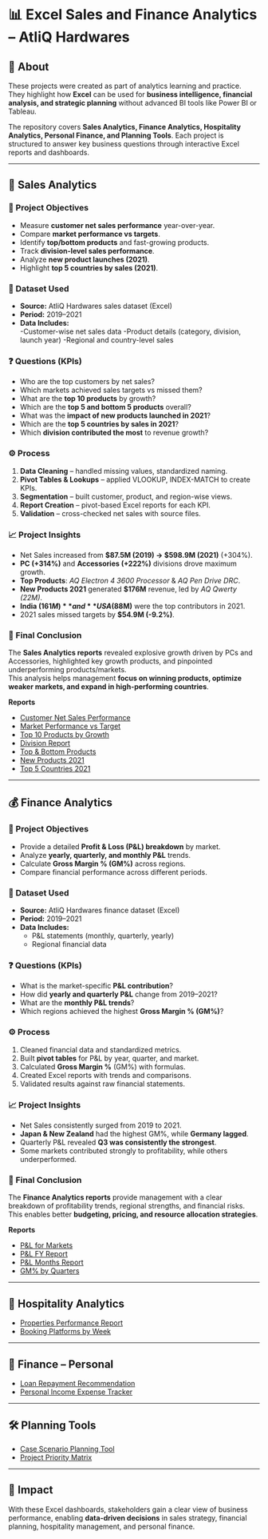 # 📊 Excel Sales and Finance Analytics – AtliQ Hardwares  

## 📌 About  
These projects were created as part of analytics learning and practice. They highlight how **Excel** can be used for **business intelligence, financial analysis, and strategic planning** without advanced BI tools like Power BI or Tableau.  

The repository covers **Sales Analytics, Finance Analytics, Hospitality Analytics, Personal Finance, and Planning Tools**. Each project is structured to answer key business questions through interactive Excel reports and dashboards.  

---

## 🛒 Sales Analytics  

### 📌 Project Objectives  
- Measure **customer net sales performance** year-over-year.  
- Compare **market performance vs targets**.  
- Identify **top/bottom products** and fast-growing products.  
- Track **division-level sales performance**.  
- Analyze **new product launches (2021)**.  
- Highlight **top 5 countries by sales (2021)**.  

### 📂 Dataset Used  
- **Source:** AtliQ Hardwares sales dataset (Excel)  
- **Period:** 2019–2021  
- **Data Includes:**  
   -Customer-wise net sales data
   -Product details (category, division, launch year)
   -Regional and country-level sales

### ❓ Questions (KPIs)  
- Who are the top customers by net sales?  
- Which markets achieved sales targets vs missed them?  
- What are the **top 10 products** by growth?  
- Which are the **top 5 and bottom 5 products** overall?  
- What was the **impact of new products launched in 2021**?  
- Which are the **top 5 countries by sales in 2021**?  
- Which **division contributed the most** to revenue growth?  

### ⚙️ Process  
1. **Data Cleaning** – handled missing values, standardized naming.  
2. **Pivot Tables & Lookups** – applied VLOOKUP, INDEX-MATCH to create KPIs.  
3. **Segmentation** – built customer, product, and region-wise views.  
4. **Report Creation** – pivot-based Excel reports for each KPI.  
5. **Validation** – cross-checked net sales with source files.  

### 📈 Project Insights  
- Net Sales increased from **$87.5M (2019) → $598.9M (2021)** (+304%).  
- **PC (+314%)** and **Accessories (+222%)** divisions drove maximum growth.  
- **Top Products**: *AQ Electron 4 3600 Processor* & *AQ Pen Drive DRC*.  
- **New Products 2021** generated **$176M** revenue, led by *AQ Qwerty (22M)*.  
- **India ($161M)** and **USA ($88M)** were the top contributors in 2021.  
- 2021 sales missed targets by **$54.9M (-9.2%)**.  

### 🏁 Final Conclusion  
The **Sales Analytics reports** revealed explosive growth driven by PCs and Accessories, highlighted key growth products, and pinpointed underperforming products/markets.  
This analysis helps management **focus on winning products, optimize weaker markets, and expand in high-performing countries**.  

**Reports**  
- [Customer Net Sales Performance](Sales_Analytics/1.%20Cusomer%20Net%20Sales%20Performance%20AtliQ%20Hardwares.pdf)  
- [Market Performance vs Target](Sales_Analytics/2.%20Market%20Performance%20VS%20Target%20AtliQ%20Hardwares.pdf)  
- [Top 10 Products by Growth](Sales_Analytics/3.%20Top%2010%20products%20of%20AtliQ%20Hardwares.pdf)  
- [Division Report](Sales_Analytics/4.%20Division%20Level%20Report%20AtliQ%20Hardwares.pdf)  
- [Top & Bottom Products](Sales_Analytics/5.%20Top%205%20and%20Bottom%205%20products%20AtliQ%20Hardwares.pdf)  
- [New Products 2021](Sales_Analytics/6.%20New%20Products%202021%20AtliQ%20Hardwares.pdf)  
- [Top 5 Countries 2021](Sales_Analytics/7.%20Top%205%20Countries%202021%20AtliQ%20Hardwares.pdf)  

---

## 💰 Finance Analytics  

### 📌 Project Objectives  
- Provide a detailed **Profit & Loss (P&L) breakdown** by market.  
- Analyze **yearly, quarterly, and monthly P&L** trends.  
- Calculate **Gross Margin % (GM%)** across regions.  
- Compare financial performance across different periods.  

### 📂 Dataset Used  
- **Source:** AtliQ Hardwares finance dataset (Excel)  
- **Period:** 2019–2021  
- **Data Includes:**  
  - P&L statements (monthly, quarterly, yearly)  
  - Regional financial data  

### ❓ Questions (KPIs)  
- What is the market-specific **P&L contribution**?  
- How did **yearly and quarterly P&L** change from 2019–2021?  
- What are the **monthly P&L trends**?  
- Which regions achieved the highest **Gross Margin % (GM%)**?  

### ⚙️ Process  
1. Cleaned financial data and standardized metrics.  
2. Built **pivot tables** for P&L by year, quarter, and market.  
3. Calculated **Gross Margin %** (GM%) with formulas.  
4. Created Excel reports with trends and comparisons.  
5. Validated results against raw financial statements.  

### 📈 Project Insights  
- Net Sales consistently surged from 2019 to 2021.  
- **Japan & New Zealand** had the highest GM%, while **Germany lagged**.  
- Quarterly P&L revealed **Q3 was consistently the strongest**.  
- Some markets contributed strongly to profitability, while others underperformed.  

### 🏁 Final Conclusion  
The **Finance Analytics reports** provide management with a clear breakdown of profitability trends, regional strengths, and financial risks.  
This enables better **budgeting, pricing, and resource allocation strategies**.  

**Reports**  
- [P&L for Markets](Finance_Analytics/8.%20P%26L%20for%20Markets%20AtliQ%20Hardwares.pdf)  
- [P&L FY Report](Finance_Analytics/9.%20P%26L%20FY%20Report%20AtliQ%20Hardwares.pdf)  
- [P&L Months Report](Finance_Analytics/10.%20P%26L%20Months%20Report%20AtliQ%20Hardwares.pdf)  
- [GM% by Quarters](Finance_Analytics/11.%20GM%25%20by%20Quarters%20AtliQ%20Hardwares.pdf)  

---

## 🏨 Hospitality Analytics  

- [Properties Performance Report](Hospitality-Analytics/12.%20Properties%20Performance%20Report.pdf)  
- [Booking Platforms by Week](Hospitality-Analytics/13.%20Booking%20Platforms%20by%20Week%20Report.pdf)  

---

## 👤 Finance – Personal  

- [Loan Repayment Recommendation](Finance-Personal/14.%20Loan%20Repayment%20Recommendation.pdf)  
- [Personal Income Expense Tracker](Finance-Personal/15.%20Personal%20Income_Expense%20Tracker.pdf)  

---

## 🛠️ Planning Tools  

- [Case Scenario Planning Tool](Planning-Tools/16.%20Case%20Scenario%20Planning%20Tool.pdf)  
- [Project Priority Matrix](Planning-Tools/17.%20Project%20Priority%20Matrix.pdf)  

---

## 📌 Impact  
With these Excel dashboards, stakeholders gain a clear view of business performance, enabling **data-driven decisions** in sales strategy, financial planning, hospitality management, and personal finance.  
